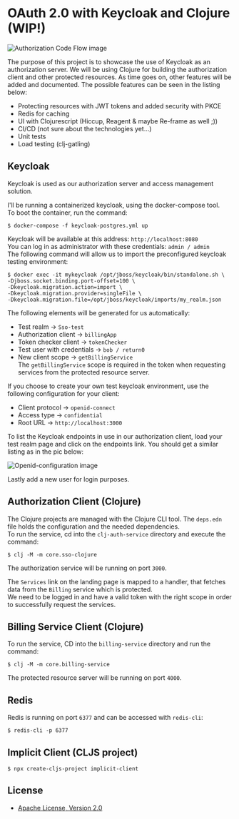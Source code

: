 # OAuth 2.0 with Keycloak and Clojure (WIP!)

![Authorization Code Flow image](images/authorization_code_flow.png)

The purpose of this project is to showcase the use of Keycloak as an authorization server. We will be using Clojure for building the authorization client and other protected resources.
As time goes on, other features will be added and documented. The possible features can be seen in the listing below:

* Protecting resources with JWT tokens and added security with PKCE
* Redis for caching
* UI with Clojurescript (Hiccup, Reagent & maybe Re-frame as well ;))
* CI/CD (not sure about the technologies yet...)
* Unit tests
* Load testing (clj-gatling)

## Keycloak

Keycloak is used as our authorization server and access management solution.

I'll be running a containerized keycloak, using the docker-compose tool.  
To boot the container, run the command:
```
$ docker-compose -f keycloak-postgres.yml up
```
Keycloak will be available at this address: `http://localhost:8080`  
You can log in as administrator with these credentials: `admin / admin`   
The following command will allow us to import the preconfigured keycloak testing environment:
```
$ docker exec -it mykeycloak /opt/jboss/keycloak/bin/standalone.sh \
-Djboss.socket.binding.port-offset=100 \
-Dkeycloak.migration.action=import \
-Dkeycloak.migration.provider=singleFile \
-Dkeycloak.migration.file=/opt/jboss/keycloak/imports/my_realm.json
```
The following elements will be generated for us automatically: 
* Test realm -> `Sso-test`
* Authorization client -> `billingApp`
* Token checker client -> `tokenChecker` 
* Test user with credentials -> `bob / return0`
* New client scope -> `getBillingService`   
The `getBillingService` scope is required in the token when requesting services from the protected resource server. 

If you choose to create your own test keycloak environment, use the following configuration for your client:
* Client protocol -> `openid-connect`
* Access type -> `confidential`
* Root URL -> `http://localhost:3000`

To list the Keycloak endpoints in use in our authorization client, load your test realm page and click on the endpoints link. You should get a similar listing as in the pic below:

![Openid-configuration image](images/openid-configuration.png)

Lastly add a new user for login purposes.

## Authorization Client (Clojure)
The Clojure projects are managed with the Clojure CLI tool. The `deps.edn` file holds the configuration and the needed dependencies.  
To run the service, cd into the `clj-auth-service` directory and execute the command:
```
$ clj -M -m core.sso-clojure
```
The authorization service will be running on port `3000`.

The `Services` link on the landing page is mapped to a handler, that fetches data from the `Billing` service which is protected.   
We need to be logged in and have a valid token with the right scope in order to successfully request the services.

## Billing Service Client (Clojure)
To run the service, CD into the `billing-service` directory and run the command:
```
$ clj -M -m core.billing-service
```
The protected resource server will be running on port `4000`.

## Redis
Redis is running on port `6377` and can be accessed with `redis-cli`:
```
$ redis-cli -p 6377
```

## Implicit Client (CLJS project)
```
$ npx create-cljs-project implicit-client
```
## License

* [Apache License, Version 2.0](https://www.apache.org/licenses/LICENSE-2.0)
